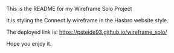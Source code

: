 This is the README for my Wireframe Solo Project

It is styling the Connect.ly wireframe in the Hasbro website style.

The deployed link is: https://psteide93.github.io/wireframe_solo/

Hope you enjoy it. 

